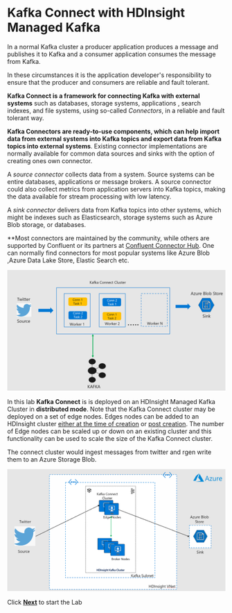 # Kafka Connect with HDInsight Managed Kafka 

In a normal Kafka cluster a producer application produces a message and publishes it to Kafka and a consumer application consumes the message from Kafka. 

In these circumstances it is the application developer's responsibility to ensure that the producer and consumers are reliable and fault tolerant. 

**Kafka Connect is a framework for connecting Kafka with external systems**  such as databases, storage systems, applications , search indexes, and file systems, using so-called  _Connectors_, in a reliable and fault tolerant way.

**Kafka Connectors are ready-to-use components, which can help import data from external systems into Kafka topics and export data from Kafka topics into external systems**. Existing connector implementations are normally available for common data sources and sinks with the option of creating ones own connector.

A  _source connector_ collects data from a system. Source systems can be entire databases, applications or message brokers. A source connector could also collect metrics from application servers into Kafka topics, making the data available for stream processing with low latency.

A  _sink connector_  delivers data from Kafka topics into other systems, which might be indexes such as Elasticsearch, storage systems such as Azure Blob storage, or databases.

**Most connectors are maintained by the community, while others are supported by Confluent or its partners at [Confluent Connector Hub](https://www.confluent.io/hub/). One can normally find connectors for most popular systems like Azure Blob ,Azure Data Lake Store, Elastic Search etc. 


![HDInsight Kafka Schema Registry](https://github.com/arnabganguly/Kafkaconnect/blob/master/images/pic1.png)




In this lab **Kafka Connect**  is  is deployed on an HDInsight Managed Kafka Cluster in **distributed mode**. Note that the Kafka Connect cluster may be deployed on a set of edge nodes. Edges nodes 
can be added to an HDInsight cluster [either at the time of creation](https://docs.microsoft.com/en-us/azure/hdinsight/hdinsight-apps-use-edge-node#add-an-edge-node-when-creating-a-cluster) or [post creation](https://docs.microsoft.com/en-us/azure/hdinsight/hdinsight-apps-use-edge-node#add-an-edge-node-to-an-existing-cluster). 
The number of Edge nodes can be scaled up or down on an existing cluster and this functionality can be used to scale the size of the Kafka Connect cluster.

The connect cluster would ingest messages from twitter and rgen write them to an Azure Storage Blob. 

![HDInsight Kafka Schema Registry](https://github.com/arnabganguly/Kafkaconnect/blob/master/images/pic2.png)

Click [**Next**](https://github.com/arnabganguly/Kafkaconnect/blob/master/HDInsightManagedKafka.md) to start the Lab 


<!--stackedit_data:
eyJoaXN0b3J5IjpbLTE3MTM3NjcyNyw3MjUzMjY5MjQsMTQ2MD
k3NDgwNCw4MDE1ODIyMjIsMTkwNTAzMDc3LDEyNjI5MDc1NjMs
LTE4NTU1ODE0NjMsMTYzNTcxMzc1NSwtOTcwNjA5MTk1LDIwMj
MyOTgwNzMsLTQ0MDU4Mzk2NywtMTI2Njc3MDUyNSwxNDkxNTM2
NjEsNjU1ODMxOTQ5LDg1MjMwMTQ1NSwyNzA1Mzk2NjldfQ==
-->